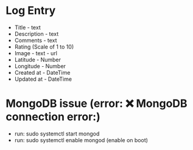 # Log Entry
* Title - text 
* Description - text 
* Comments - text 
* Rating (Scale of 1 to 10)
* Image - text - url  
* Latitude - Number
* Longitude - Number
* Created at - DateTime
* Updated at - DateTime

# MongoDB issue (error: ❌ MongoDB connection error:)
* run: sudo systemctl start mongod
* run: sudo systemctl enable mongod (enable on boot)
